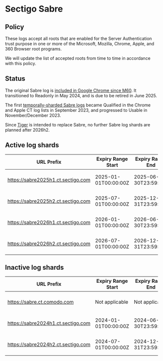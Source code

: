 # Sectigo Sabre

## Policy

These logs accept all roots that are enabled for the Server Authentication trust purpose in one or more of the Microsoft, Mozilla, Chrome, Apple, and 360 Browser root programs.

We will update the list of accepted roots from time to time in accordance with this policy.

## Status

The original Sabre log is [included in Google Chrome since M60](https://issues.chromium.org/issues/41308606). It transitioned to Readonly in May 2024, and is due to be retired in June 2025.

The first [temporally-sharded Sabre logs](https://issues.chromium.org/issues/41308606#comment57) became Qualified in the Chrome and Apple CT log lists in September 2023, and progressed to Usable in November/December 2023.

Since [Tiger](crt/tiger) is intended to replace Sabre, no further Sabre log shards are planned after 2026h2.

## Active log shards

| URL Prefix | Expiry Range<br>Start | Expiry Range<br>End | Public Key (base64) |
|------------|-----------------------|---------------------|---------------------|
| https://sabre2025h1.ct.sectigo.com | 2025-01-01T00:00:00Z | 2025-06-30T23:59:59Z | `MFkwEwYHKoZIzj0CAQYIKoZIzj0DAQc`<br>`DQgAEfi858egjjrMyBK9NV/bbxXSkem`<br>`07B1EMWvuAMAXGWgzEdtYGqFdN+9/kg`<br>`pDCQa5wszGi4/o9XyxdBM20nVWrQQ==` |
| https://sabre2025h2.ct.sectigo.com | 2025-07-01T00:00:00Z | 2025-12-31T23:59:59Z | `MFkwEwYHKoZIzj0CAQYIKoZIzj0DAQc`<br>`DQgAEhRMRLXvzk4HkuXzZZDvntYOZZn`<br>`lZR2pCXta9Yy63kUuuvFbExW4JoNdkG`<br>`sjBr4mL9VjYuut7g1Lp9OClzc2SzA==` |
| https://sabre2026h1.ct.sectigo.com | 2026-01-01T00:00:00Z | 2026-06-30T23:59:59Z | `MFkwEwYHKoZIzj0CAQYIKoZIzj0DAQc`<br>`DQgAEhCa8Nr3YjTyHnuAQr82U2de5UY`<br>`A0fvdYXHPq6wmTuBB7kJx9x82WQ+1Tb`<br>`pUhRmdR8N62yZ6q4oBtziWBNNdqYA==` |
| https://sabre2026h2.ct.sectigo.com | 2026-07-01T00:00:00Z | 2026-12-31T23:59:59Z | `MFkwEwYHKoZIzj0CAQYIKoZIzj0DAQc`<br>`DQgAEzjXK7DkHgtp3J4bk8n7F3Djym6`<br>`mrjKfA7YMePmobwPCVVroyM0x1fAkH6`<br>`eE+ZTVj8Em+ctGqna99CMS0jVk9cw==` |

## Inactive log shards

| URL Prefix | Expiry Range<br>Start | Expiry Range<br>End | Public Key (base64) |
|------------|-----------------------|---------------------|---------------------|
| https://sabre.ct.comodo.com | Not applicable | Not applicable | `MFkwEwYHKoZIzj0CAQYIKoZIzj0DAQc`<br>`DQgAE8m/SiQ8/xfiHHqtls9m7FyOMBg`<br>`4JVZY9CgiixXGz0akvKD6DEL8S0ERmF`<br>`e9U4ZiA0M4kbT5nmuk3I85Sk4bagA==` |
| https://sabre2024h1.ct.sectigo.com | 2024-01-01T00:00:00Z | 2024-06-30T23:59:59Z | `MFkwEwYHKoZIzj0CAQYIKoZIzj0DAQc`<br>`DQgAELAH2zjG8qhRhUf5reoeuptObx4`<br>`ctClrIT7VU3MmToADuyhy5p7Z7RzvlT`<br>`6psFhxwLsjsU1pMIUx+JwsTFF78hQ==` |
| https://sabre2024h2.ct.sectigo.com | 2024-07-01T00:00:00Z | 2024-12-31T23:59:59Z | `MFkwEwYHKoZIzj0CAQYIKoZIzj0DAQc`<br>`DQgAEehBMiucie20quo76a0qB1YWuA+`<br>`//S/xNUz23jLt1CcnqFn7BdxbSwkV0b`<br>`Y3E4Yg339TzYGX8oHXwIGaOSswZ2g==` |
